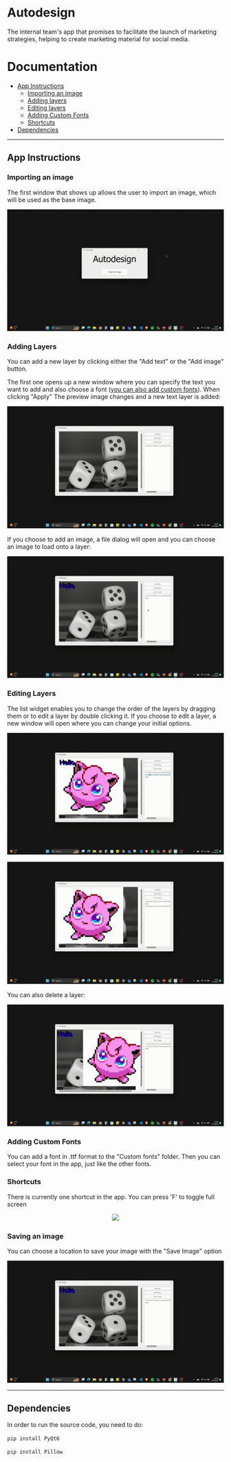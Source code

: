 ﻿# Autodesign

The internal team's app that promises to facilitate the launch of marketing strategies, helping to create marketing material for social media.

# Documentation

* [App Instructions](#App-Instructions)
  * [Importing an image](#Importing-an-image)
  * [Adding layers](#Adding-Layers)
  * [Editing layers](#Editing-Layers)
  * [Adding Custom Fonts](#Adding-Custom-Fonts)
  * [Shortcuts](#Shortcuts)
* [Dependencies](#Dependencies)

---

## App Instructions

### Importing an image

The first window that shows up allows the user to import an image, which will be used as the base image.

<p align="center">
    <img src="https://github.com/acmfeup/autodesign/blob/d91195baeaeab79c0b95b95128644bd174aea51c/Resources/Documentation/Import.gif" />
</p>


### Adding Layers

You can add a new layer by clicking either the "Add text" or the "Add image" button. 

The first one opens up a new window where you can specify the text you want to add and also choose a font ([you can also add custom fonts](#Adding-Custom-Fonts)). When clicking "Apply" The preview image changes and a new text layer is added:

<p align="center">
    <img src="https://github.com/acmfeup/autodesign/blob/d91195baeaeab79c0b95b95128644bd174aea51c/Resources/Documentation/AddText.gif"/>
</p>

If you choose to add an image, a file dialog will open and you can choose an image to load onto a layer:

<p align="center">
    <img src="https://github.com/acmfeup/autodesign/blob/d91195baeaeab79c0b95b95128644bd174aea51c/Resources/Documentation/OpenImage.gif"/>
</p>

### Editing Layers

The list widget enables you to change the order of the layers by dragging them or to edit a layer by double clicking it. If you choose to edit a layer, a new window will open where you can change your initial options.

<p align="center">
    <img src="https://github.com/acmfeup/autodesign/blob/d91195baeaeab79c0b95b95128644bd174aea51c/Resources/Documentation/ChangeLayer.gif"/>
</p>

<p align="center">
    <img src="https://github.com/acmfeup/autodesign/blob/d91195baeaeab79c0b95b95128644bd174aea51c/Resources/Documentation/Drag.gif"/>
</p>

You can also delete a layer:

<p align="center">
    <img src="https://github.com/acmfeup/autodesign/blob/d91195baeaeab79c0b95b95128644bd174aea51c/Resources/Documentation/DeleteLayer.gif"/>
</p>


### Adding Custom Fonts

You can add a font in .ttf format to the "Custom fonts" folder. Then you can select your font in the app, just like the other fonts.


### Shortcuts

There is currently one shortcut in the app. You can press 'F' to toggle full screen

<p align="center">
    <img src="https://github.com/acmfeup/autodesign/blob/37ced62f6a68989d33178c543fba91c34b5449b0/Resources/Documentation/Zoom.gif"/>
</p>


### Saving an image

You can choose a location to save your image with the "Save Image" option

<p align="center">
    <img src="https://github.com/acmfeup/autodesign/blob/d91195baeaeab79c0b95b95128644bd174aea51c/Resources/Documentation/Save.gif"/>
</p>


---


## Dependencies

In order to run the source code, you need to do:

```pip install PyQt6```

```pip install Pillow```

